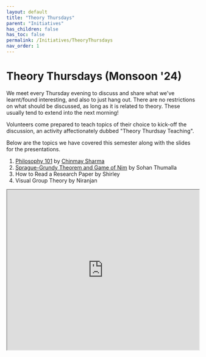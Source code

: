 ```yaml
---
layout: default
title: "Theory Thursdays"
parent: "Initiatives"
has_children: false
has_toc: false
permalink: /Initiatives/TheoryThursdays
nav_order: 1
---
```


Theory Thursdays (Monsoon '24)
==============================

We meet every Thursday evening to discuss and share what we've learnt/found interesting, and also to just hang out. There are no restrictions on what should be discussed, as long as it is related to theory. These usually tend to extend into the next morning!

Volunteers come prepared to teach topics of their choice to kick-off the discussion, an activity affectionately dubbed "Theory Thurdsay Teaching". 

Below are the topics we have covered this semester along with the slides for the presentations.

1. [Philosophy 101](../Assets/2024_monsoon/philo101.md) by [Chinmay Sharma](ubermayinch.github.io)
2. [Sprague-Grundy Theorem and Game of Nim](../Assets/2024_monsoon/Presentation.pdf) by Sohan Thumalla
3. How to Read a Research Paper by Shirley
4. Visual Group Theory by Niranjan
<iframe src="https://docs.google.com/spreadsheets/d/e/2PACX-1vSRdeuXB6y6GdUBmpQSAQq5HBD8UPZGJfnOH1vUM5Dky5pfOQRVA7HEUVUvH91f9TPb73oI6xeF5znt/pubhtml?gid=0&amp;single=true&amp;widget=true&amp;headers=false" style="width: 100%; height: 30em;"></iframe>
